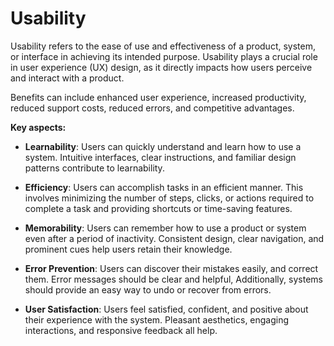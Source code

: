 # Usability

Usability refers to the ease of use and effectiveness of a product, system, or interface in achieving its intended purpose. Usability plays a crucial role in user experience (UX) design, as it directly impacts how users perceive and interact with a product.

Benefits can include enhanced user experience, increased productivity, reduced support costs, reduced errors, and competitive advantages.

**Key aspects:**

* **Learnability**: Users can quickly understand and learn how to use a system. Intuitive interfaces, clear instructions, and familiar design patterns contribute to learnability.

* **Efficiency**: Users can accomplish tasks in an efficient manner. This involves minimizing the number of steps, clicks, or actions required to complete a task and providing shortcuts or time-saving features.

* **Memorability**: Users can remember how to use a product or system even after a period of inactivity. Consistent design, clear navigation, and prominent cues help users retain their knowledge.

* **Error Prevention**: Users can discover their mistakes easily, and correct them. Error messages should be clear and helpful, Additionally, systems should provide an easy way to undo or recover from errors.

* **User Satisfaction**: Users feel satisfied, confident, and positive about their experience with the system. Pleasant aesthetics, engaging interactions, and responsive feedback all help.

